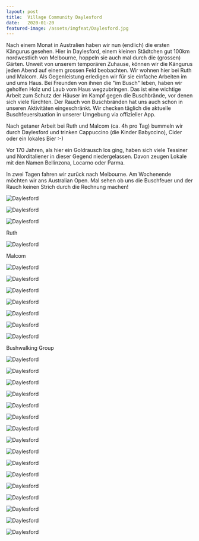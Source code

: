 ```yaml
---
layout: post
title:  Village Community Daylesford 
date:   2020-01-20
featured-image: /assets/imgfeat/Daylesford.jpg
--- 
```


Nach einem Monat in Australien haben wir nun (endlich) die ersten Kängurus gesehen.
Hier in Daylesford, einem kleinen Städtchen gut 100km nordwestlich von Melbourne, hoppeln sie auch mal durch die (grossen) Gärten.
Unweit von unserem temporären Zuhause, können wir die Kängurus jeden Abend auf einem grossen Feld beobachten.
Wir wohnen hier bei Ruth und Malcom. Als Gegenleistung erledigen wir für sie einfache Arbeiten im und ums Haus.
Bei Freunden von ihnen die "im Busch" leben, haben wir geholfen Holz und Laub vom Haus wegzubringen.
Das ist eine wichtige Arbeit zum Schutz der Häuser im Kampf gegen die Buschbrände, vor denen sich viele fürchten.
Der Rauch von Buschbränden hat uns auch schon in unseren Aktivitäten eingeschränkt.
Wir checken täglich die aktuelle Buschfeuersituation in unserer Umgebung via offizieller App. 

Nach getaner Arbeit bei Ruth und Malcom (ca. 4h pro Tag) bummeln wir durch Daylesford und trinken Cappuccino (die Kinder Babyccino), Cider oder ein lokales Bier :-)

Vor 170 Jahren, als hier ein Goldrausch los ging, haben sich viele Tessiner und Norditaliener in dieser Gegend niedergelassen. 
Davon zeugen Lokale mit den Namen Bellinzona, Locarno oder Parma.  

In zwei Tagen fahren wir zurück nach Melbourne. Am Wochenende möchten wir ans Australian Open.
Mal sehen ob uns die Buschfeuer und der Rauch keinen Strich durch die Rechnung machen!

![Daylesford]({{site.baseurl}}/assets/img/19_Daylesford/Kaenguru_02.jpg)

![Daylesford]({{site.baseurl}}/assets/img/19_Daylesford/Haus_01.jpg)

![Daylesford]({{site.baseurl}}/assets/img/19_Daylesford/Haus_03.jpg)

Ruth

![Daylesford]({{site.baseurl}}/assets/img/19_Daylesford/Ruth.jpg)

Malcom

![Daylesford]({{site.baseurl}}/assets/img/19_Daylesford/Malcom.jpg)

![Daylesford]({{site.baseurl}}/assets/img/19_Daylesford/outdoor_09.jpg)

![Daylesford]({{site.baseurl}}/assets/img/19_Daylesford/outdoor_03.jpg)

![Daylesford]({{site.baseurl}}/assets/img/19_Daylesford/VicEmergency.jpg)

![Daylesford]({{site.baseurl}}/assets/img/19_Daylesford/Truck_02.jpg)

![Daylesford]({{site.baseurl}}/assets/img/19_Daylesford/outdoor_05.jpg)

![Daylesford]({{site.baseurl}}/assets/img/19_Daylesford/coffee.jpg)

Bushwalking Group

![Daylesford]({{site.baseurl}}/assets/img/19_Daylesford/Walk_01.jpg)

![Daylesford]({{site.baseurl}}/assets/img/19_Daylesford/Walk_02.jpg)

![Daylesford]({{site.baseurl}}/assets/img/19_Daylesford/Walk_03.jpg)

![Daylesford]({{site.baseurl}}/assets/img/19_Daylesford/Kids_01.jpg)

![Daylesford]({{site.baseurl}}/assets/img/19_Daylesford/Goats.jpg)

![Daylesford]({{site.baseurl}}/assets/img/19_Daylesford/outdoor_01.jpg)

![Daylesford]({{site.baseurl}}/assets/img/19_Daylesford/Busch_01.jpg)

![Daylesford]({{site.baseurl}}/assets/img/19_Daylesford/Busch_03.jpg)

![Daylesford]({{site.baseurl}}/assets/img/19_Daylesford/work_03.jpg)

![Daylesford]({{site.baseurl}}/assets/img/19_Daylesford/work_02.jpg)

![Daylesford]({{site.baseurl}}/assets/img/19_Daylesford/Mills_02.jpg)

![Daylesford]({{site.baseurl}}/assets/img/19_Daylesford/Lib_02.jpg)

![Daylesford]({{site.baseurl}}/assets/img/19_Daylesford/Kids_02.jpg)

![Daylesford]({{site.baseurl}}/assets/img/19_Daylesford/outdoor_02.jpg)

![Daylesford]({{site.baseurl}}/assets/img/19_Daylesford/outdoor_06.jpg)

![Daylesford]({{site.baseurl}}/assets/img/19_Daylesford/Daylesford.jpg)














